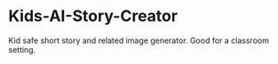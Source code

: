 # Kids-AI-Story-Creator
Kid safe short story and related image generator. Good for a classroom setting.
